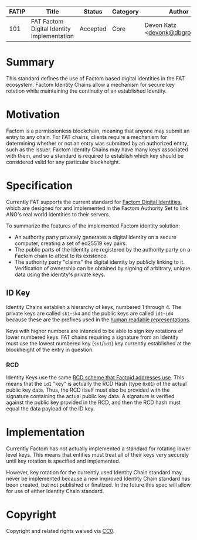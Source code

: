 | FATIP | Title                                      | Status   | Category | Author                          | Created   |
| ----- | ------------------------------------------ | -------- | -------- | ------------------------------- | --------- |
| 101   | FAT Factom Digital Identity Implementation | Accepted | Core     | Devon Katz \<devonk@dbgrow.com> | 8-17-2018 |



# Summary

This standard defines the use of Factom based digital identities in the FAT
ecosystem. Factom Identity Chains allow a mechanism for secure key rotation
while maintaining the continuity of an established Identity.


# Motivation

Factom is a permissionless blockchain, meaning that anyone may submit an entry
to any chain. For FAT chains, clients require a mechanism for determining
whether or not an entry was submitted by an authorized entity, such as the
Issuer. Factom Identity Chains may have many keys associated with them, and so
a standard is required to establish which key should be considered valid for
any particular blockheight.


# Specification

Currently FAT supports the current standard for [Factom Digital
Identities](https://github.com/FactomProject/FactomDocs/blob/master/Identity.md),
which are designed for and implemented in the Factom Authority Set to link
ANO's real world identities to their servers.

To summarize the features of the implemented Factom identity solution:

- An authority party privately generates a digital identity on a secure
  computer, creating a set of ed25519 key pairs.
- The public parts of the Identity are registered by the authority party on a
  Factom chain to attest to its existence.
- The authority party "claims" the digital identity by publicly linking to it.
  Verification of ownership can be obtained by signing of arbitrary, unique
data using the identity's private keys.

## ID Key

Identity Chains establish a hierarchy of keys, numbered 1 through 4. The
private keys are called `sk1`-`sk4` and the public keys are called `id1`-`id4`
because these are the prefixes used in the [human readable
representations](https://github.com/FactomProject/FactomDocs/blob/master/Identity.md#human-readable-identity-keys).

Keys with higher numbers are intended to be able to sign key rotations of lower
numbered keys. FAT chains requiring a signature from an Identity must use the
lowest numbered key (`sk1`/`id1`) key currently established at the blockheight
of the entry in question.


### RCD

Identity Keys use the same [RCD scheme that Factoid addresses
use](https://github.com/FactomProject/FactomDocs/blob/master/Identity.md#factom-identity-chain-creation).
This means that the `id1` "key" is actually the RCD Hash (type `0x01`) of the
actual public key data. Thus, the RCD itself must also be provided with the
signature containing the actual public key data. A signature is verified
against the public key provided in the RCD, and then the RCD hash must equal
the data payload of the ID key.



# Implementation

Currently Factom has not actually implemented a standard for rotating lower
level keys. This means that entities must treat all of their keys very securely
until key rotation is specified and implemented.

However, key rotation for the currently used Identity Chain standard may never
be implemented because a new improved Identity Chain standard has been created,
but not published or finalized. In the future this spec will allow for use of
either Identity Chain standard.


# Copyright

Copyright and related rights waived via
[CC0](https://creativecommons.org/publicdomain/zero/1.0/).
